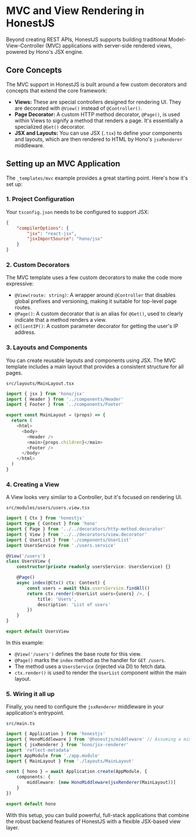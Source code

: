 # MVC and View Rendering in HonestJS

Beyond creating REST APIs, HonestJS supports building traditional Model-View-Controller (MVC) applications with
server-side rendered views, powered by Hono's JSX engine.

## Core Concepts

The MVC support in HonestJS is built around a few custom decorators and concepts that extend the core framework:

- **Views:** These are special controllers designed for rendering UI. They are decorated with `@View()` instead of
  `@Controller()`.
- **Page Decorator:** A custom HTTP method decorator, `@Page()`, is used within Views to signify a method that renders a
  page. It's essentially a specialized `@Get()` decorator.
- **JSX and Layouts:** You can use JSX (`.tsx`) to define your components and layouts, which are then rendered to HTML
  by Hono's `jsxRenderer` middleware.

## Setting up an MVC Application

The `_templates/mvc` example provides a great starting point. Here's how it's set up:

### 1. Project Configuration

Your `tsconfig.json` needs to be configured to support JSX:

```json
{
	"compilerOptions": {
		"jsx": "react-jsx",
		"jsxImportSource": "hono/jsx"
	}
}
```

### 2. Custom Decorators

The MVC template uses a few custom decorators to make the code more expressive:

- `@View(route: string)`: A wrapper around `@Controller` that disables global prefixes and versioning, making it
  suitable for top-level page routes.
- `@Page()`: A custom decorator that is an alias for `@Get()`, used to clearly indicate that a method renders a view.
- `@ClientIP()`: A custom parameter decorator for getting the user's IP address.

### 3. Layouts and Components

You can create reusable layouts and components using JSX. The MVC template includes a main layout that provides a
consistent structure for all pages.

`src/layouts/MainLayout.tsx`

```typescript
import { jsx } from 'hono/jsx'
import { Header } from '../components/Header'
import { Footer } from '../components/Footer'

export const MainLayout = (props) => {
  return (
    <html>
      <body>
        <Header />
        <main>{props.children}</main>
        <Footer />
      </body>
    </html>
  )
}
```

### 4. Creating a View

A View looks very similar to a Controller, but it's focused on rendering UI.

`src/modules/users/users.view.tsx`

```typescript
import { Ctx } from 'honestjs'
import type { Context } from 'hono'
import { Page } from '../../decorators/http-method.decorator'
import { View } from '../../decorators/view.decorator'
import { UserList } from './components/UserList'
import UsersService from './users.service'

@View('/users')
class UsersView {
	constructor(private readonly usersService: UsersService) {}

	@Page()
	async index(@Ctx() ctx: Context) {
		const users = await this.usersService.findAll()
		return ctx.render(<UserList users={users} />, {
			title: 'Users',
			description: 'List of users'
		})
	}
}

export default UsersView
```

In this example:

- `@View('/users')` defines the base route for this view.
- `@Page()` marks the `index` method as the handler for `GET /users`.
- The method uses a `UsersService` (injected via DI) to fetch data.
- `ctx.render()` is used to render the `UserList` component within the main layout.

### 5. Wiring it all up

Finally, you need to configure the `jsxRenderer` middleware in your application's entrypoint.

`src/main.ts`

```typescript
import { Application } from 'honestjs'
import { HonoMiddleware } from '@honestjs/middleware' // Assuming a middleware wrapper
import { jsxRenderer } from 'hono/jsx-renderer'
import 'reflect-metadata'
import AppModule from './app.module'
import { MainLayout } from './layouts/MainLayout'

const { hono } = await Application.create(AppModule, {
	components: {
		middleware: [new HonoMiddleware(jsxRenderer(MainLayout))]
	}
})

export default hono
```

With this setup, you can build powerful, full-stack applications that combine the robust backend features of HonestJS
with a flexible JSX-based view layer.

